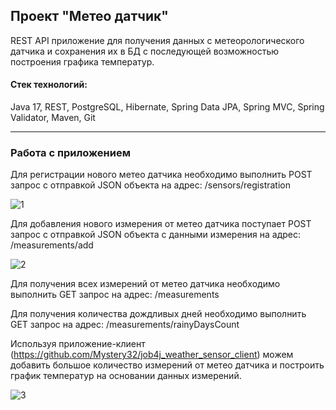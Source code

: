 <h2>Проект "Метео датчик"</h2>

REST API приложение для получения данных с метеорологического датчика и сохранения их в БД с последующей возможностью построения графика температур.

#### Стек технологий: 
Java 17, REST, PostgreSQL, Hibernate, Spring Data JPA, Spring MVC, Spring Validator, Maven, Git

---

<h3>Работа с приложением</h3>

Для регистрации нового метео датчика необходимо выполнить POST запрос с отправкой JSON объекта на адрес: /sensors/registration

![1](https://user-images.githubusercontent.com/69649934/231513376-5219dbc2-3c20-42b9-a174-d3b59b1f20ef.png)

Для добавления нового измерения от метео датчика поступает POST запрос с отправкой JSON объекта с данными измерения на адрес: /measurements/add

![2](https://user-images.githubusercontent.com/69649934/231546574-9dd72d8d-c5fc-4457-ba4d-129509c0c00f.png)

Для получения всех измерений от метео датчика необходимо выполнить GET запрос на адрес: /measurements

Для получения количества дождливых дней необходимо выполнить GET запрос на адрес: /measurements/rainyDaysCount

Используя приложение-клиент (https://github.com/Mystery32/job4j_weather_sensor_client) можем добавить большое количество измерений от метео датчика и построить график температур на основании данных измерений.

![3](https://user-images.githubusercontent.com/69649934/231555910-5c4cf9a5-1000-4acd-b800-d398153d0ebf.png)
